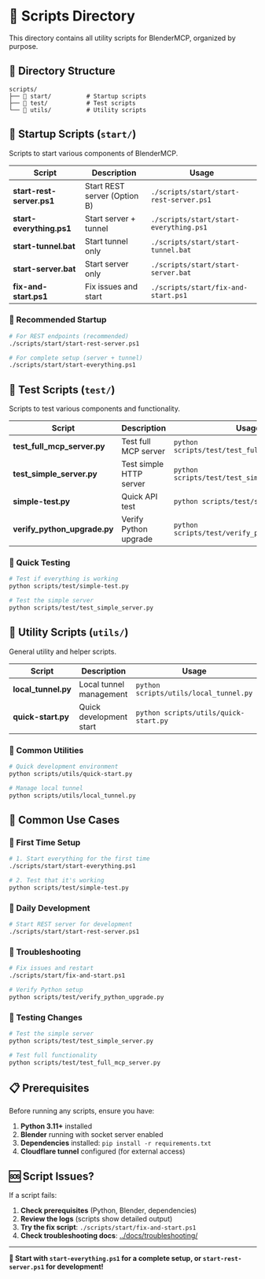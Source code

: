 # 🚀 Scripts Directory

This directory contains all utility scripts for BlenderMCP, organized by purpose.

## 📁 Directory Structure

```
scripts/
├── 🚀 start/          # Startup scripts
├── 🧪 test/           # Test scripts  
└── 🔧 utils/          # Utility scripts
```

## 🚀 Startup Scripts (`start/`)

Scripts to start various components of BlenderMCP.

| Script | Description | Usage |
|--------|-------------|-------|
| **start-rest-server.ps1** | Start REST server (Option B) | `./scripts/start/start-rest-server.ps1` |
| **start-everything.ps1** | Start server + tunnel | `./scripts/start/start-everything.ps1` |
| **start-tunnel.bat** | Start tunnel only | `./scripts/start/start-tunnel.bat` |
| **start-server.bat** | Start server only | `./scripts/start/start-server.bat` |
| **fix-and-start.ps1** | Fix issues and start | `./scripts/start/fix-and-start.ps1` |

### 🌟 Recommended Startup
```bash
# For REST endpoints (recommended)
./scripts/start/start-rest-server.ps1

# For complete setup (server + tunnel)
./scripts/start/start-everything.ps1
```

## 🧪 Test Scripts (`test/`)

Scripts to test various components and functionality.

| Script | Description | Usage |
|--------|-------------|-------|
| **test_full_mcp_server.py** | Test full MCP server | `python scripts/test/test_full_mcp_server.py` |
| **test_simple_server.py** | Test simple HTTP server | `python scripts/test/test_simple_server.py` |
| **simple-test.py** | Quick API test | `python scripts/test/simple-test.py` |
| **verify_python_upgrade.py** | Verify Python upgrade | `python scripts/test/verify_python_upgrade.py` |

### 🧪 Quick Testing
```bash
# Test if everything is working
python scripts/test/simple-test.py

# Test the simple server
python scripts/test/test_simple_server.py
```

## 🔧 Utility Scripts (`utils/`)

General utility and helper scripts.

| Script | Description | Usage |
|--------|-------------|-------|
| **local_tunnel.py** | Local tunnel management | `python scripts/utils/local_tunnel.py` |
| **quick-start.py** | Quick development start | `python scripts/utils/quick-start.py` |

### 🔧 Common Utilities
```bash
# Quick development environment
python scripts/utils/quick-start.py

# Manage local tunnel
python scripts/utils/local_tunnel.py
```

## 🎯 Common Use Cases

### 🏁 First Time Setup
```bash
# 1. Start everything for the first time
./scripts/start/start-everything.ps1

# 2. Test that it's working
python scripts/test/simple-test.py
```

### 🚀 Daily Development
```bash
# Start REST server for development
./scripts/start/start-rest-server.ps1
```

### 🔧 Troubleshooting
```bash
# Fix issues and restart
./scripts/start/fix-and-start.ps1

# Verify Python setup
python scripts/test/verify_python_upgrade.py
```

### 🧪 Testing Changes
```bash
# Test the simple server
python scripts/test/test_simple_server.py

# Test full functionality
python scripts/test/test_full_mcp_server.py
```

## 📋 Prerequisites

Before running any scripts, ensure you have:

1. **Python 3.11+** installed
2. **Blender** running with socket server enabled
3. **Dependencies** installed: `pip install -r requirements.txt`
4. **Cloudflare tunnel** configured (for external access)

## 🆘 Script Issues?

If a script fails:

1. **Check prerequisites** (Python, Blender, dependencies)
2. **Review the logs** (scripts show detailed output)
3. **Try the fix script**: `./scripts/start/fix-and-start.ps1`
4. **Check troubleshooting docs**: [../docs/troubleshooting/](../docs/troubleshooting/)

---

**🚀 Start with `start-everything.ps1` for a complete setup, or `start-rest-server.ps1` for development!** 